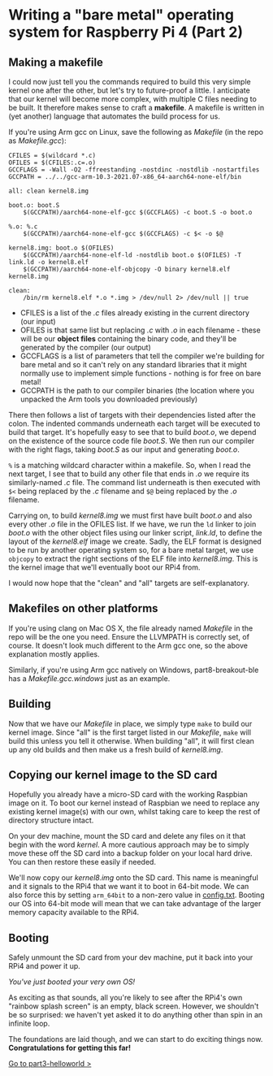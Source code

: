 Writing a "bare metal" operating system for Raspberry Pi 4 (Part 2)
===================================================================

Making a makefile
-----------------

I could now just tell you the commands required to build this very simple kernel one after the other, but let's try to future-proof a little. I anticipate that our kernel will become more complex, with multiple C files needing to be built. It therefore makes sense to craft a **makefile**. A makefile is written in (yet another) language that automates the build process for us.

If you're using Arm gcc on Linux, save the following as _Makefile_ (in the repo as _Makefile.gcc_):

```
CFILES = $(wildcard *.c)
OFILES = $(CFILES:.c=.o)
GCCFLAGS = -Wall -O2 -ffreestanding -nostdinc -nostdlib -nostartfiles
GCCPATH = ../../gcc-arm-10.3-2021.07-x86_64-aarch64-none-elf/bin

all: clean kernel8.img

boot.o: boot.S
	$(GCCPATH)/aarch64-none-elf-gcc $(GCCFLAGS) -c boot.S -o boot.o

%.o: %.c
	$(GCCPATH)/aarch64-none-elf-gcc $(GCCFLAGS) -c $< -o $@

kernel8.img: boot.o $(OFILES)
	$(GCCPATH)/aarch64-none-elf-ld -nostdlib boot.o $(OFILES) -T link.ld -o kernel8.elf
	$(GCCPATH)/aarch64-none-elf-objcopy -O binary kernel8.elf kernel8.img

clean:
	/bin/rm kernel8.elf *.o *.img > /dev/null 2> /dev/null || true
```

 * CFILES is a list of the _.c_ files already existing in the current directory (our input)
 * OFILES is that same list but replacing _.c_ with _.o_ in each filename - these will be our **object files** containing the binary code, and they'll be generated by the compiler (our output)
 * GCCFLAGS is a list of parameters that tell the compiler we're building for bare metal and so it can't rely on any standard libraries that it might normally use to implement simple functions - nothing is for free on bare metal!
 * GCCPATH is the path to our compiler binaries (the location where you unpacked the Arm tools you downloaded previously)

There then follows a list of targets with their dependencies listed after the colon. The indented commands underneath each target will be executed to build that target. It's hopefully easy to see that to build _boot.o_, we depend on the existence of the source code file _boot.S_. We then run our compiler with the right flags, taking _boot.S_ as our input and generating _boot.o_.

`%` is a matching wildcard character within a makefile. So, when I read the next target, I see that to build any other file that ends in _.o_ we require its similarly-named _.c_ file. The command list underneath is then executed with `$<` being replaced by the _.c_ filename and `$@` being replaced by the _.o_ filename.

Carrying on, to build _kernel8.img_ we must first have built _boot.o_ and also every other _.o_ file in the OFILES list. If we have, we run the `ld` linker to join _boot.o_ with the other object files using our linker script, _link.ld_, to define the layout of the _kernel8.elf_ image we create. Sadly, the ELF format is designed to be run by another operating system so, for a bare metal target, we use `objcopy` to extract the right sections of the ELF file into _kernel8.img_. This is the kernel image that we'll eventually boot our RPi4 from.

I would now hope that the "clean" and "all" targets are self-explanatory.

Makefiles on other platforms
----------------------------

If you're using clang on Mac OS X, the file already named _Makefile_ in the repo will be the one you need. Ensure the LLVMPATH is correctly set, of course. It doesn't look much different to the Arm gcc one, so the above explanation mostly applies.

Similarly, if you're using Arm gcc natively on Windows, part8-breakout-ble has a _Makefile.gcc.windows_ just as an example.

Building
--------

Now that we have our _Makefile_ in place, we simply type `make` to build our kernel image. Since "all" is the first target listed in our _Makefile_, `make` will build this unless you tell it otherwise. When building "all", it will first clean up any old builds and then make us a fresh build of _kernel8.img_.

Copying our kernel image to the SD card
---------------------------------------

Hopefully you already have a micro-SD card with the working Raspbian image on it. To boot our kernel instead of Raspbian we need to replace any existing kernel image(s) with our own, whilst taking care to keep the rest of directory structure intact. 

On your dev machine, mount the SD card and delete any files on it that begin with the word _kernel_. A more cautious approach may be to simply move these off the SD card into a backup folder on your local hard drive. You can then restore these easily if needed.

We'll now copy our _kernel8.img_ onto the SD card. This name is meaningful and it signals to the RPi4 that we want it to boot in 64-bit mode. We can also force this by setting `arm_64bit` to a non-zero value in [config.txt](https://www.raspberrypi.org/documentation/computers/config_txt.html#boot-options). Booting our OS into 64-bit mode will mean that we can take advantage of the larger memory capacity available to the RPi4.

Booting
-------

Safely unmount the SD card from your dev machine, put it back into your RPi4 and power it up.

_You've just booted your very own OS!_

As exciting as that sounds, all you're likely to see after the RPi4's own "rainbow splash screen" is an empty, black screen. However, we shouldn't be so surprised: we haven't yet asked it to do anything other than spin in an infinite loop.

The foundations are laid though, and we can start to do exciting things now. **Congratulations for getting this far!**

[Go to part3-helloworld >](../part3-helloworld)
